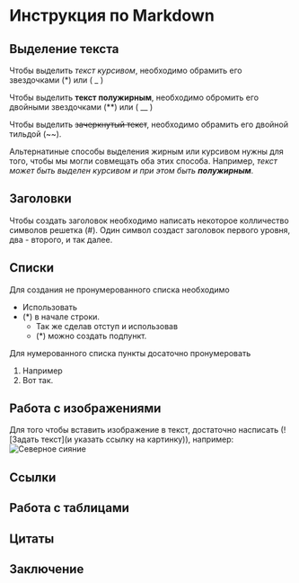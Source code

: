 # Инструкция по Markdown

## Выделение текста

Чтобы выделить *текст курсивом*, необходимо обрамить его звездочками (*) или ( _ )

Чтобы выделить **текст полужирным**, необходимо обромить его двойными звездочками (**) или ( __ )

Чтобы выделить ~~зачеркнутый текст~~, необходимо обрамить его двойной тильдой (~~).

Альтернатиные способы выделения жирным или курсивом нужны для того, чтобы мы могли совмещать оба этих способа. Например, _текст может быть выделен курсивом и при этом быть **полужирным**_.

## Заголовки

Чтобы создать заголовок необходимо написать некоторое колличество символов решетка (#). Один символ создаст заголовок первого уровня, два - второго, и так далее.

## Списки

Для создания не пронумерованного списка необходимо
* Использовать
* (*) в начале строки.
    * Так же сделав отступ и использовав
    * (*) можно создать подпункт.

Для нумерованного списка пункты досаточно пронумеровать
1. Например
2. Вот так.

## Работа с изображениями

Для того чтобы вставить изображение в текст, достаточно 
насписать (![Задать текст](и указать ссылку на картинку)), например: ![Северное сияние](Siyanie.jpg)

## Ссылки

## Работа с таблицами

## Цитаты

## Заключение